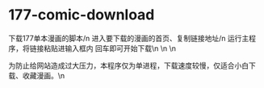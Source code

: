 # 177-comic-download
下载177单本漫画的脚本/n
进入要下载的漫画的首页、复制链接地址/n
运行主程序，将链接粘贴进输入框内 回车即可开始下载\n
\n
\n


为防止给网站造成过大压力，本程序仅为单进程，下载速度较慢，仅适合小白下载、收藏漫画。\n
